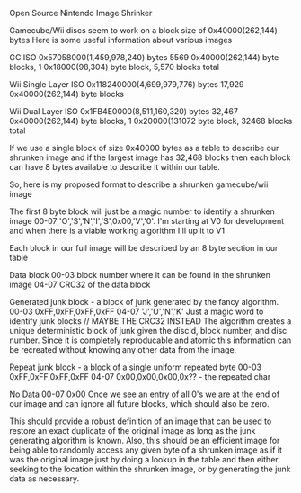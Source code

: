 Open Source Nintendo Image Shrinker

Gamecube/Wii discs seem to work on a block size of 0x40000(262,144) bytes
Here is some useful information about various images

GC ISO 0x57058000(1,459,978,240) bytes
5569 0x40000(262,144) byte blocks, 1 0x18000(98,304) byte block, 5,570 blocks total

Wii Single Layer ISO 0x118240000(4,699,979,776) bytes
17,929 0x40000(262,144) byte blocks

Wii Dual Layer ISO 0x1FB4E0000(8,511,160,320) bytes
32,467 0x40000(262,144) byte blocks, 1 0x20000(131072 byte block, 32468 blocks total

If we use a single block of size 0x40000 bytes as a table to describe our shrunken image and if the largest image has 32,468 blocks then each block can have 8 bytes available to describe it within our table.

So, here is my proposed format to describe a shrunken gamecube/wii image

The first 8 byte block will just be a magic number to identify a shrunken image
00-07 'O','S','N','I','S',0x00,'V','0'.  I'm starting at V0 for development and when there is a viable working algorithm I'll up it to V1

Each block in our full image will be described by an 8 byte section in our table

Data block
00-03 block number where it can be found in the shrunken image
04-07 CRC32 of the data block

Generated junk block - a block of junk generated by the fancy algorithm.
00-03 0xFF,0xFF,0xFF,0xFF
04-07 'J','U','N','K'  Just a magic word to identify junk blocks // MAYBE THE CRC32 INSTEAD
The algorithm creates a unique deterministic block of junk given the discId, block number, and disc number.  Since it is completely reproducable and atomic this information can be recreated without knowing any other data from the image.

Repeat junk block - a block of a single uniform repeated byte
00-03 0xFF,0xFF,0xFF,0xFF
04-07 0x00,0x00,0x00,0x?? - the repeated char

No Data
00-07 0x00
Once we see an entry of all 0's we are at the end of our image and can ignore all future blocks, which should also be zero.

This should provide a robust definition of an image that can be used to restore an exact duplicate of the original image as long as the junk generating algorithm is known.  Also, this should be an efficient image for being able to randomly access any given byte of a shrunken image as if it was the original image just by doing a lookup in the table and then either seeking to the location within the shrunken image, or by generating the junk data as necessary.
